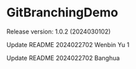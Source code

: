 # GitBranchingDemo

Release version: 1.0.2 (2024030102)


Update README 2024022702 Wenbin Yu 1

Update README 2024022702 Banghua


